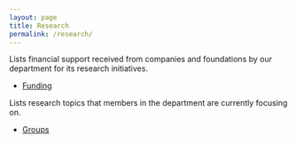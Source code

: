 ```yaml
---
layout: page
title: Research
permalink: /research/
---
```


Lists financial support received from companies and foundations by our department for its research initiatives.

- [Funding](/umbcs/funding)

Lists research topics that members in the department are currently focusing on.

- [Groups](/umbcs/groups)

